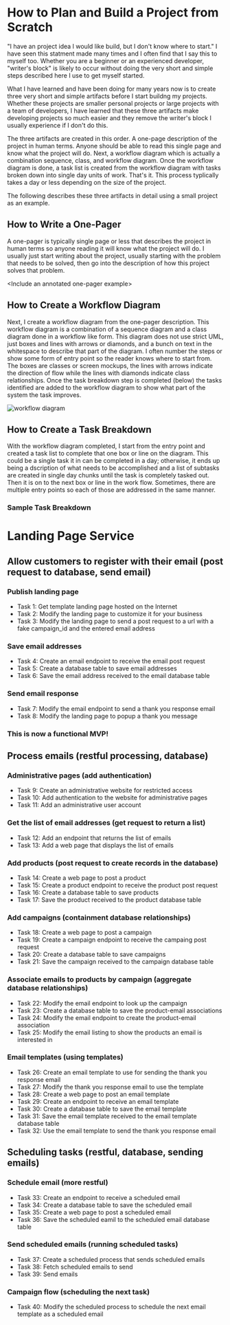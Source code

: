 # How to Plan and Build a Project from Scratch

"I have an project idea I would like build, but I don't know where to start." I have seen this statment made many times and I often find that I say this to myself too. Whether you are a beginner or an experienced developer, "writer's block" is likely to occur without doing the very short and simple steps described here I use to get myself started.

What I have learned and have been doing for many years now is to create three very short and simple artifacts before I start buildng my projects. Whether these projects are smaller personal projects or large projects with a team of developers, I have learned that these three artifacts make developing projects so much easier and they remove the writer's block I usually experience if I don't do this.

The three artifacts are created in this order. A one-page description of the project in human terms. Anyone should be able to read this single page and know what the project will do. Next, a workflow diagram which is actually a combination sequence, class, and workflow diagram. Once the workflow diagram is done, a task list is created from the workflow diagram with tasks broken down into single day units of work. That's it. This process typlically takes a day or less depending on the size of the project.

The following describes these three artifacts in detail using a small project as an example.

## How to Write a One-Pager

A one-pager is typically single page or less that describes the project in human terms so anyone reading it will know what the project will do. I usually just start writing about the project, usually starting with the problem that needs to be solved, then go into the description of how this project solves that problem.

&lt;Include an annotated one-pager example&gt;

## How to Create a Workflow Diagram

Next, I create a workflow diagram from the one-pager description. This workflow diagram is a combination of a sequence diagram and a class diagram done in a workflow like form. This diagram does not use strict UML, just boxes and lines with arrows or diamonds, and a bunch on text in the whitespace to describe that part of the diagram. I often number the steps or show some form of entry point so the reader knows where to start from. The boxes are classes or screen mockups, the lines with arrows indicate the direction of flow while the lines with diamonds indicate class relationships. Once the task breakdown step is completed (below) the tasks identified are added to the workflow diagram to show what part of the system the task improves.

![workflow diagram](https://github.com/bigspotteddog/landing-page-service/blob/main/landing_page_service.png?raw=true)

## How to Create a Task Breakdown

With the workflow diagram completed, I start from the entry point and created a task list to complete that one box or line on the diagram. This could be a single task it in can be completed in a day; otherwise, it ends up being a dscription of what needs to be accomplished and a list of subtasks are created in single day chunks until the task is completely tasked out. Then it is on to the next box or line in the work flow. Sometimes, there are multiple entry points so each of those are addressed in the same manner.

### Sample Task Breakdown
# Landing Page Service

## Allow customers to register with their email (post request to database, send email)

### Publish landing page

* Task 1: Get template landing page hosted on the Internet
* Task 2: Modify the landing page to customize it for your business
* Task 3: Modify the landing page to send a post request to a url with a fake campaign_id and the entered email address

### Save email addresses

* Task 4: Create an email endpoint to receive the email post request
* Task 5: Create a database table to save email addresses
* Task 6: Save the email address received to the email database table

### Send email response

* Task 7: Modify the email endpoint to send a thank you response email
* Task 8: Modify the landing page to popup a thank you message

### This is now a functional MVP!

## Process emails (restful processing, database)

### Administrative pages (add authentication)

* Task 9: Create an administrative website for restricted access
* Task 10: Add authentication to the website for administrative pages
* Task 11: Add an administrative user account

### Get the list of email addresses (get request to return a list)

* Task 12: Add an endpoint that returns the list of emails
* Task 13: Add a web page that displays the list of emails

### Add products (post request to create records in the database)

* Task 14: Create a web page to post a product
* Task 15: Create a product endpoint to receive the product post request
* Task 16: Create a database table to save products
* Task 17: Save the product received to the product database table

### Add campaigns (containment database relationships)

* Task 18: Create a web page to post a campaign
* Task 19: Create a campaign endpoint to receive the campaing post request
* Task 20: Create a database table to save campaigns
* Task 21: Save the campaign received to the campaign database table

### Associate emails to products by campaign (aggregate database relationships)

* Task 22: Modify the email endpoint to look up the campaign
* Task 23: Create a database table to save the product-email associations
* Task 24: Modify the email endpoint to create the product-email association
* Task 25: Modify the email listing to show the products an email is interested in

### Email templates (using templates)

* Task 26: Create an email template to use for sending the thank you response email
* Task 27: Modify the thank you response email to use the template
* Task 28: Create a web page to post an email template
* Task 29: Create an endpoint to receive an email template
* Task 30: Create a database table to save the email template
* Task 31: Save the email template received to the email template database table
* Task 32: Use the email template to send the thank you response email

## Scheduling tasks (restful, database, sending emails)

### Schedule email (more restful)

* Task 33: Create an endpoint to receive a scheduled email
* Task 34: Create a database table to save the scheduled email
* Task 35: Create a web page to post a scheduled email
* Task 36: Save the scheduled eamil to the scheduled email database table

### Send scheduled emails (running scheduled tasks)

* Task 37: Create a scheduled process that sends scheduled emails
* Task 38: Fetch scheduled emails to send
* Task 39: Send emails

### Campaign flow (scheduling the next task)

* Task 40: Modify the scheduled process to schedule the next email template as a scheduled email
